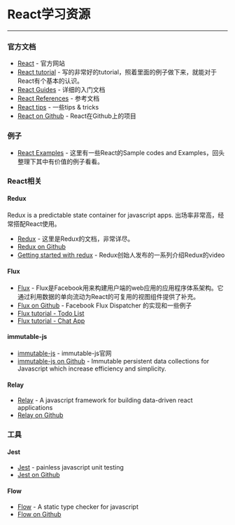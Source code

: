 # React学习资源

***

### 官方文档

- [React] - 官方网站
- [React tutorial] - 写的非常好的tutorial，照着里面的例子做下来，就能对于React有个基本的认识。
- [React Guides] - 详细的入门文档
- [React References] - 参考文档
- [React tips] - 一些tips & tricks
- [React on Github] - React在Github上的项目

### 例子

- [React Examples] - 这里有一些React的Sample codes and Examples，回头整理下其中有价值的例子看看。

### React相关

#### Redux

Redux is a predictable state container for javascript apps. 出场率非常高，经常搭配React使用。

- [Redux] - 这里是Redux的文档，非常详尽。
- [Redux on Github]
- [Getting started with redux] - Redux创始人发布的一系列介绍Redux的video

#### Flux

- [Flux] - Flux是Facebook用来构建用户端的web应用的应用程序体系架构。它通过利用数据的单向流动为React的可复用的视图组件提供了补充。
- [Flux on Github] - Facebook Flux Dispatcher 的实现和一些例子
- [Flux tutorial - Todo List]
- [Flux tutorial - Chat App]

#### immutable-js

- [immutable-js] - immutable-js官网
- [immutable-js on Github] - Immutable persistent data collections for Javascript which increase efficiency and simplicity.

#### Relay

- [Relay] - A javascript framework for building data-driven react applications
- [Relay on Github]

### 工具

#### Jest

- [Jest] - painless javascript unit testing
- [Jest on Github]

#### Flow

- [Flow] - A static type checker for javascript
- [Flow on Github]

[React]: http://facebook.github.io/react/index.html
[React tutorial]: http://facebook.github.io/react/docs/tutorial.html
[React Guides]: http://facebook.github.io/react/docs/why-react.html
[React References]: http://facebook.github.io/react/docs/top-level-api.html
[React tips]: http://facebook.github.io/react/tips/introduction.html
[React on Github]: https://github.com/facebook/react
[React Examples]: https://github.com/facebook/react/wiki/Examples
[Flux]: http://facebook.github.io/flux/docs/overview.html#content
[Flux on Github]: https://github.com/facebook/flux
[Flux tutorial - Todo List]: http://facebook.github.io/flux/docs/todo-list.html#content
[Flux tutorial - Chat App]: http://facebook.github.io/flux/docs/chat.html#content
[immutable-js]: http://facebook.github.io/immutable-js/
[immutable-js on Github]: https://github.com/facebook/immutable-js/
[Jest]: http://facebook.github.io/jest/
[Jest on Github]: https://github.com/facebook/jest
[Relay]: http://facebook.github.io/relay/
[Relay on Github]: https://github.com/facebook/relay
[Redux]: http://redux.js.org/
[Redux on Github]: https://github.com/reactjs/redux
[Getting started with redux]: https://egghead.io/series/getting-started-with-redux
[Flow]: http://flowtype.org/
[Flow on Github]: https://github.com/facebook/flow
